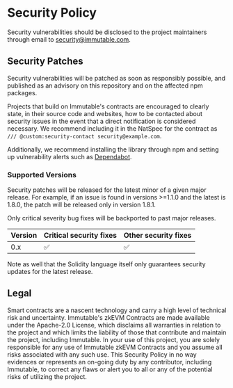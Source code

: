# Security Policy

Security vulnerabilities should be disclosed to the project maintainers through email to security@immutable.com.

## Security Patches

Security vulnerabilities will be patched as soon as responsibly possible, and published as an advisory on this repository and on the affected npm packages.

Projects that build on Immutable's contracts are encouraged to clearly state, in their source code and websites, how to be contacted about security issues in the event that a direct notification is considered necessary. We recommend including it in the NatSpec for the contract as `/// @custom:security-contact security@example.com`.

Additionally, we recommend installing the library through npm and setting up vulnerability alerts such as [Dependabot].

[Dependabot]: https://docs.github.com/en/code-security/supply-chain-security/understanding-your-software-supply-chain/about-supply-chain-security#what-is-dependabot

### Supported Versions

Security patches will be released for the latest minor of a given major release. For example, if an issue is found in versions >=1.1.0 and the latest is 1.8.0, the patch will be released only in version 1.8.1.

Only critical severity bug fixes will be backported to past major releases.

| Version | Critical security fixes | Other security fixes |
| ------- | ----------------------- | -------------------- |
| 0.x     | :white_check_mark:      | :white_check_mark:   |

Note as well that the Solidity language itself only guarantees security updates for the latest release.

## Legal

Smart contracts are a nascent technology and carry a high level of technical risk and uncertainty. Immutable's zkEVM Contracts are made available under the Apache-2.0 License, which disclaims all warranties in relation to the project and which limits the liability of those that contribute and maintain the project, including Immutable. In your use of this project, you are solely responsible for any use of Immutable zkEVM Contracts and you assume all risks associated with any such use. This Security Policy in no way evidences or represents an on-going duty by any contributor, including Immutable, to correct any flaws or alert you to all or any of the potential risks of utilizing the project.
